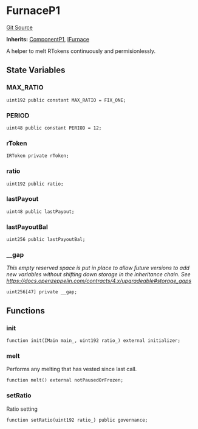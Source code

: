# FurnaceP1
[Git Source](https://github.com/larrythecucumber321/protocol/blob/3222eb21fbb20ddd3d3fa2233072dfa96ea3e340/contracts/p1/Furnace.sol)

**Inherits:**
[ComponentP1](/src/contracts/p1/mixins/Component.sol/abstract.ComponentP1.md), [IFurnace](/src/contracts/interfaces/IFurnace.sol/interface.IFurnace.md)

A helper to melt RTokens continuously and permisionlessly.


## State Variables
### MAX_RATIO

```solidity
uint192 public constant MAX_RATIO = FIX_ONE;
```


### PERIOD

```solidity
uint48 public constant PERIOD = 12;
```


### rToken

```solidity
IRToken private rToken;
```


### ratio

```solidity
uint192 public ratio;
```


### lastPayout

```solidity
uint48 public lastPayout;
```


### lastPayoutBal

```solidity
uint256 public lastPayoutBal;
```


### __gap
*This empty reserved space is put in place to allow future versions to add new
variables without shifting down storage in the inheritance chain.
See https://docs.openzeppelin.com/contracts/4.x/upgradeable#storage_gaps*


```solidity
uint256[47] private __gap;
```


## Functions
### init


```solidity
function init(IMain main_, uint192 ratio_) external initializer;
```

### melt

Performs any melting that has vested since last call.


```solidity
function melt() external notPausedOrFrozen;
```

### setRatio

Ratio setting


```solidity
function setRatio(uint192 ratio_) public governance;
```

